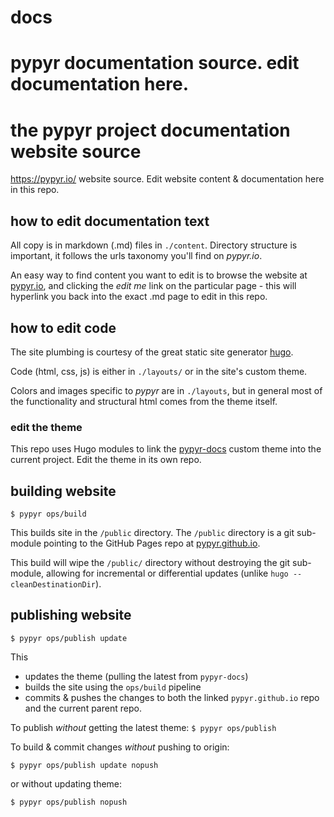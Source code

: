 # docs
pypyr documentation source. edit documentation here.
=======
# the pypyr project documentation website source
https://pypyr.io/ website source. Edit website content & documentation here in 
this repo.

## how to edit documentation text
All copy is in markdown (.md) files in `./content`. Directory structure is 
important, it follows the urls taxonomy you'll find on _pypyr.io_.

An easy way to find content you want to edit is to browse the website at
[pypyr.io](https://pypyr.io), and clicking the _edit me_ link on the particular
page - this will hyperlink you back into the exact .md page to edit in this 
repo.

## how to edit code
The site plumbing is courtesy of the great static site generator [hugo](https://gohugo.io). 

Code (html, css, js) is either in `./layouts/` or in the site's custom theme. 

Colors and images specific to _pypyr_ are in `./layouts`, but in general most
of the functionality and structural html comes from the theme itself.

### edit the theme
This repo uses Hugo modules to link the [pypyr-docs](https://github.com/pypyr/pypyr-docs) 
custom theme into the current project. Edit the theme in its own repo. 

## building website
`$ pypyr ops/build`

This builds site in the `/public` directory. The `/public` directory is a git 
sub-module pointing to the GitHub Pages repo at 
[pypyr.github.io](https://github.com/pypyr/pypyr.github.io).

This build will wipe the `/public/` directory without destroying the git 
sub-module, allowing for incremental or differential updates (unlike 
`hugo --cleanDestinationDir`). 

## publishing website
`$ pypyr ops/publish update`

This 
- updates the theme (pulling the latest from `pypyr-docs`)
- builds the site using the `ops/build` pipeline
- commits & pushes the changes to both the linked `pypyr.github.io` repo and 
  the current parent repo.

To publish *without* getting the latest theme:
`$ pypyr ops/publish`

To build & commit changes *without* pushing to origin:

`$ pypyr ops/publish update nopush`

or without updating theme:

`$ pypyr ops/publish nopush`
